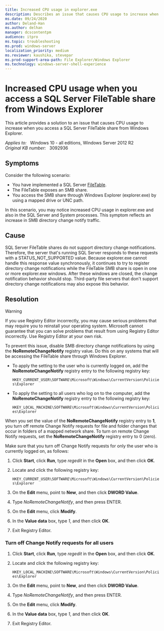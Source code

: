 ```yaml
---
title: Increased CPU usage in explorer.exe
description: Describes an issue that causes CPU usage to increase when you access a SQL Server FileTable share from Windows Explorer. Occurs in a Windows Server 2012 and 2008 environment. A resolution is provided.
ms.date: 09/24/2020
author: Deland-Han 
ms.author: delhan
manager: dcscontentpm
audience: itpro
ms.topic: troubleshooting
ms.prod: windows-server
localization_priority: medium
ms.reviewer: kaushika, stevepar
ms.prod-support-area-path: File Explorer/Windows Explorer
ms.technology: windows-server-shell-experience
---
```

# Increased CPU usage when you access a SQL Server FileTable share from Windows Explorer

This article provides a solution to an issue that causes CPU usage to increase when you access a SQL Server FileTable share from Windows Explorer.

_Applies to:_ &nbsp; Windows 10 - all editions, Windows Server 2012 R2  
_Original KB number:_ &nbsp; 3092936

## Symptoms

Consider the following scenario:

- You have implemented a SQL Server [FileTable](https://msdn.microsoft.com/library/ff929144.aspx).
- The FileTable exposes an SMB share.
- You access the SMB share through Windows Explorer (explorer.exe) by using a mapped drive or UNC path.

In this scenario, you may notice increased CPU usage in explorer.exe and also in the SQL Server and System processes. This symptom reflects an increase in SMB directory change notify traffic.

## Cause

SQL Server FileTable shares do not support directory change notifications. Therefore, the server that's running SQL Server responds to these requests with a STATUS_NOT_SUPPORTED value. Because explorer.exe cannot handle this response value synchronously, it continues to try to register directory change notifications while the FileTable SMB share is open in one or more explorer.exe windows. After these windows are closed, the change notification behavior should stop. Third-party file servers that don't support directory change notifications may also expose this behavior.

## Resolution

> [!WARNING]
> If you use Registry Editor incorrectly, you may cause serious problems that may require you to reinstall your operating system. Microsoft cannot guarantee that you can solve problems that result from using Registry Editor incorrectly. Use Registry Editor at your own risk.

To prevent this issue, disable SMB directory change notifications by using the **NoRemoteChangeNotify** registry value. Do this on any systems that will be accessing the FileTable share through Windows Explorer.

- To apply the setting to the user who is currently logged on, add the **NoRemoteChangeNotify** registry entry to the following registry key:

    `HKEY_CURRENT_USER\SOFTWARE\Microsoft\Windows\CurrentVersion\Policies\Explorer`

- To apply the setting to all users who log on to the computer, add the **NoRemoteChangeNotify** registry entry to the following registry key:

    `HKEY_LOCAL_MACHINE\SOFTWARE\Microsoft\Windows\CurrentVersion\Policies\Explorer`

When you set the value of the **NoRemoteChangeNotify** registry entry to **1**, you turn off remote Change Notify requests for file and folder changes that occur in folders of a mapped network share. To turn on remote Change Notify requests, set the **NoRemoteChangeNotify** registry entry to 0 (zero).

Make sure that you turn off Change Notify requests for only the user who is currently logged on, as follows:

1. Click **Start**, click **Run**, type *regedit* in the **Open** box, and then click **OK**.
2. Locate and click the following registry key:

    `HKEY_CURRENT_USER\SOFTWARE\Microsoft\Windows\CurrentVersion\Policies\Explorer`

3. On the **Edit** menu, point to **New**, and then click **DWORD Value**.
4. Type *NoRemoteChangeNotify*, and then press ENTER.
5. On the **Edit** menu, click **Modify**.
6. In the **Value data** box, type *1*, and then click **OK**.
7. Exit Registry Editor.

### Turn off Change Notify requests for all users

1. Click **Start**, click **Run**, type *regedit* in the **Open** box, and then click **OK**.
2. Locate and click the following registry key:

    `HKEY_LOCAL_MACHINE\SOFTWARE\Microsoft\Windows\CurrentVersion\Policies\Explorer`

3. On the **Edit** menu, point to **New**, and then click **DWORD Value**.
4. Type *NoRemoteChangeNotify*, and then press ENTER.
5. On the **Edit** menu, click **Modify**.
6. In the **Value data** box, type *1*, and then click **OK**.
7. Exit Registry Editor.
